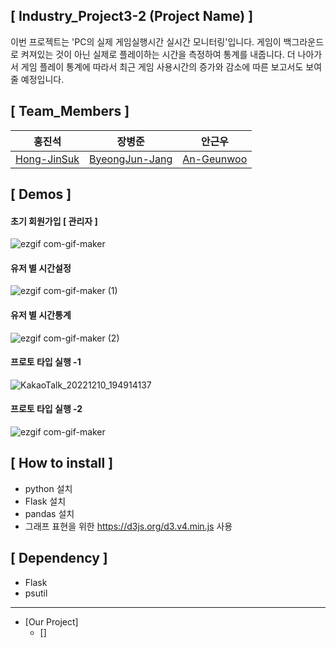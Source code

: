 ## [ Industry_Project3-2 (Project Name) ]

이번 프로젝트는 'PC의 실제 게임실행시간 실시간 모니터링'입니다. 게임이 백그라운드로 켜져있는 것이 아닌 실제로 플레이하는 시간을 측정하여 통계를 내줍니다.
더 나아가서 게임 플레이 통계에 따라서 최근 게임 사용시간의 증가와 감소에 따른 보고서도 보여줄 예정입니다.

## [ Team_Members ]
|홍진석|장병준|안근우|
|---|---|---|
|[Hong-JinSuk](https://github.com/Hong-JinSuk)|[ByeongJun-Jang](https://github.com/ByeongJun-Jang)|[An-Geunwoo](https://github.com/kgeunwo77)|


## [ Demos ]

#### 초기 회원가입 [ 관리자 ]
![ezgif com-gif-maker](https://user-images.githubusercontent.com/85213981/206849771-60d0106e-966f-4525-8020-66119f74f8d6.gif)
#### 유저 별 시간설정
![ezgif com-gif-maker (1)](https://user-images.githubusercontent.com/85213981/206849836-ca984941-0119-43bf-9f7b-45007c06fd39.gif)
#### 유저 별 시간통계
![ezgif com-gif-maker (2)](https://user-images.githubusercontent.com/85213981/206849843-d537c142-31ae-4c04-a1f9-b15079fc2b72.gif)

#### 프로토 타입 실행 -1
![KakaoTalk_20221210_194914137](https://user-images.githubusercontent.com/86042721/206851500-5390c411-9d53-4f06-b4b3-9f60f783ae87.gif)
#### 프로토 타입 실행 -2
![ezgif com-gif-maker](https://user-images.githubusercontent.com/86042721/206851433-ff426243-9825-48bb-ac49-1aa1e64f9769.gif)




## [ How to install ]

* python 설치
* Flask 설치
* pandas 설치
* 그래프 표현을 위한 https://d3js.org/d3.v4.min.js 사용

## [ Dependency ]

* Flask
* psutil

-------------------

* [Our Project]
  * []
